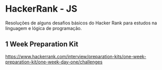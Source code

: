 # HackerRank - JS
Resoluções de alguns desafios básicos do Hacker Rank para estudos na linguagem e lógica de programação.

## 1 Week Preparation Kit
https://www.hackerrank.com/interview/preparation-kits/one-week-preparation-kit/one-week-day-one/challenges

